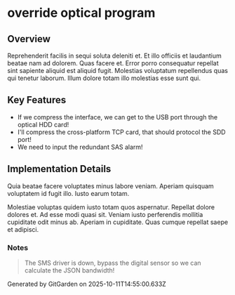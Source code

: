 # override optical program

## Overview
Reprehenderit facilis in sequi soluta deleniti et. Et illo officiis et laudantium beatae nam ad dolorem. Quas facere et. Error porro consequatur repellat sint sapiente aliquid est aliquid fugit. Molestias voluptatum repellendus quas qui tenetur laborum. Illum dolore totam illo molestias esse sunt qui.

## Key Features
- If we compress the interface, we can get to the USB port through the optical HDD card!
- I'll compress the cross-platform TCP card, that should protocol the SDD port!
- We need to input the redundant SAS alarm!

## Implementation Details
Quia beatae facere voluptates minus labore veniam. Aperiam quisquam voluptatem id fugit illo. Iusto earum totam.
 Molestiae voluptas quidem iusto totam quos aspernatur. Repellat dolore dolores et. Ad esse modi quasi sit. Veniam iusto perferendis mollitia cupiditate odit minus ab. Aperiam in cupiditate. Quas cumque repellat saepe et adipisci.

### Notes
> The SMS driver is down, bypass the digital sensor so we can calculate the JSON bandwidth!

Generated by GitGarden on 2025-10-11T14:55:00.633Z